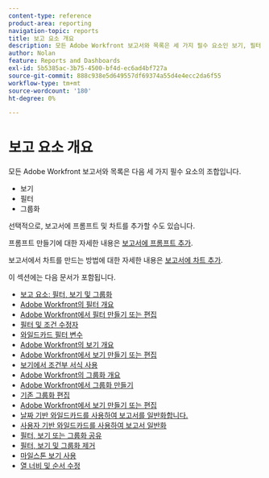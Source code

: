 ```yaml
---
content-type: reference
product-area: reporting
navigation-topic: reports
title: 보고 요소 개요
description: 모든 Adobe Workfront 보고서와 목록은 세 가지 필수 요소인 보기, 필터 및 그룹화의 조합입니다.
author: Nolan
feature: Reports and Dashboards
exl-id: 5b5385ac-3b75-4500-bf4d-ec6ad4bf727a
source-git-commit: 888c938e5d649557df69374a55d4e4ecc2da6f55
workflow-type: tm+mt
source-wordcount: '180'
ht-degree: 0%

---
```


# 보고 요소 개요

모든 Adobe Workfront 보고서와 목록은 다음 세 가지 필수 요소의 조합입니다.

* 보기
* 필터
* 그룹화

선택적으로, 보고서에 프롬프트 및 차트를 추가할 수도 있습니다.

프롬프트 만들기에 대한 자세한 내용은 [보고서에 프롬프트 추가](../../../reports-and-dashboards/reports/creating-and-managing-reports/add-prompt-report.md).

보고서에서 차트를 만드는 방법에 대한 자세한 내용은 [보고서에 차트 추가](../../../reports-and-dashboards/reports/creating-and-managing-reports/add-chart-report.md).

이 섹션에는 다음 문서가 포함됩니다.

<!--outdated: * [Basic Report Creation Program](https://one.workfront.com/s/basic-report-creation-program)-->
* [보고 요소: 필터, 보기 및 그룹화](../../../reports-and-dashboards/reports/reporting-elements/reporting-elements-filters-views-groupings.md)
* [Adobe Workfront의 필터 개요](../../../reports-and-dashboards/reports/reporting-elements/filters-overview.md)
* [Adobe Workfront에서 필터 만들기 또는 편집](../../../reports-and-dashboards/reports/reporting-elements/create-filters.md)
* [필터 및 조건 수정자](../../../reports-and-dashboards/reports/reporting-elements/filter-condition-modifiers.md)
* [와일드카드 필터 변수](../../../reports-and-dashboards/reports/reporting-elements/understand-wildcard-filter-variables.md)
* [Adobe Workfront의 보기 개요](../../../reports-and-dashboards/reports/reporting-elements/views-overview.md)
* [Adobe Workfront에서 보기 만들기 또는 편집](../../../reports-and-dashboards/reports/reporting-elements/create-edit-views.md)
* [보기에서 조건부 서식 사용](../../../reports-and-dashboards/reports/reporting-elements/use-conditional-formatting-views.md)
* [Adobe Workfront의 그룹화 개요](../../../reports-and-dashboards/reports/reporting-elements/groupings-overview.md)
* [Adobe Workfront에서 그룹화 만들기](../../../reports-and-dashboards/reports/reporting-elements/create-groupings.md)
* [기존 그룹화 편집](../../../reports-and-dashboards/reports/reporting-elements/edit-existing-groupings.md)
* [Adobe Workfront에서 보기 만들기 또는 편집](../../../reports-and-dashboards/reports/reporting-elements/create-edit-views.md)
* [날짜 기반 와일드카드를 사용하여 보고서를 일반화합니다.](../../../reports-and-dashboards/reports/reporting-elements/use-date-based-wildcards-generalize-reports.md)
* [사용자 기반 와일드카드를 사용하여 보고서 일반화](../../../reports-and-dashboards/reports/reporting-elements/use-user-based-wildcards-generalize-reports.md)
* [필터, 보기 또는 그룹화 공유](../../../reports-and-dashboards/reports/reporting-elements/share-filter-view-grouping.md)
* [필터, 보기 및 그룹화 제거](../../../reports-and-dashboards/reports/reporting-elements/remove-filters-views-groupings.md)
* [마일스톤 보기 사용](../../../reports-and-dashboards/reports/reporting-elements/use-milestone-view.md)
* [열 너비 및 순서 수정](../../../reports-and-dashboards/reports/reporting-elements/modify-column-width-order.md)

